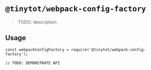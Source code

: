 # `@tinytot/webpack-config-factory`

> TODO: description

## Usage

```
const webpackConfigFactory = require('@tinytot/webpack-config-factory');

// TODO: DEMONSTRATE API
```
